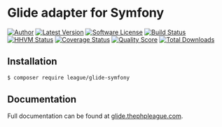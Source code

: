 # Glide adapter for Symfony

[![Author](http://img.shields.io/badge/author-@reinink-blue.svg?style=flat-square)](https://twitter.com/reinink)
[![Latest Version](https://img.shields.io/github/release/thephpleague/glide-symfony.svg?style=flat-square)](https://github.com/thephpleague/glide-symfony/releases)
[![Software License](https://img.shields.io/badge/license-MIT-brightgreen.svg?style=flat-square)](https://github.com/thephpleague/glide-symfony/blob/master/LICENSE)
[![Build Status](https://img.shields.io/travis/thephpleague/glide-symfony/master.svg?style=flat-square)](https://travis-ci.org/thephpleague/glide-symfony)
[![HHVM Status](https://img.shields.io/hhvm/league/glide-symfony.svg?style=flat-square)](http://hhvm.h4cc.de/package/league/glide-symfony)
[![Coverage Status](https://img.shields.io/scrutinizer/coverage/g/thephpleague/glide-symfony.svg?style=flat-square)](https://scrutinizer-ci.com/g/thephpleague/glide-symfony/code-structure)
[![Quality Score](https://img.shields.io/scrutinizer/g/thephpleague/glide-symfony.svg?style=flat-square)](https://scrutinizer-ci.com/g/thephpleague/glide-symfony)
[![Total Downloads](https://img.shields.io/packagist/dt/league/glide-symfony.svg?style=flat-square)](https://packagist.org/packages/league/glide-symfony)

## Installation

```bash
$ composer require league/glide-symfony
```

## Documentation

Full documentation can be found at [glide.thephpleague.com](http://glide.thephpleague.com).